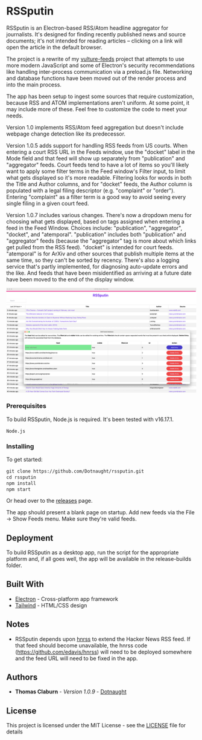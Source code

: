 # RSSputin

RSSputin is an Electron-based RSS/Atom headline aggregator for journalists. It's designed for finding recently published news and source documents; it's not intended for reading articles – clicking on a link will open the article in the default browser.

The project is a rewrite of my [vulture-feeds](https://github.com/Dotnaught/vulture-feeds) project that attempts to use more modern JavaScript and some of Electron's security recommendations like handling inter-process communication via a preload.js file. Networking and database functions have been moved out of the render process and into the main process.

The app has been setup to ingest some sources that require customization, because RSS and ATOM implementations aren't uniform. At some point, it may include more of these. Feel free to customize the code to meet your needs.

Version 1.0 implements RSS/Atom feed aggregation but doesn't include webpage change detection like its predecessor.

Version 1.0.5 adds support for handling RSS feeds from US courts. When entering a court RSS URL in the Feeds window, use the "docket" label in the Mode field and that feed will show up separately from "publication" and "aggregator" feeds. Court feeds tend to have a lot of items so you'll likely want to apply some filter terms in the Feed window's Filter input, to limit what gets displayed so it's more readable. Filtering looks for words in both the Title and Author columns, and for "docket" feeds, the Author column is populated with a legal filing descriptor (e.g. "complaint" or "order"). Entering "complaint" as a filter term is a good way to avoid seeing every single filing in a given court feed.

Version 1.0.7 includes various changes. There's now a dropdown menu for choosing what gets displayed, based on tags assigned when entering a feed in the Feed Window. Choices include: "publication", "aggregator", "docket", and "atemporal". "publication" includes both "publication" and "aggregator" feeds (because the "aggregator" tag is more about which links get pulled from the RSS feed). "docket" is intended for court feeds. "atemporal" is for ArXiv and other sources that publish multiple items at the same time, so they can't be sorted by recency. There's also a logging service that's partly implemented, for diagnosing auto-update errors and the like. And feeds that have been misidentified as arriving at a future date have been moved to the end of the display window.

<img src="https://github.com/Dotnaught/rssputin/blob/main/assets/rssputin_screenshot.png" width="800" />

### Prerequisites

To build RSSputin, Node.js is required. It's been tested with v16.17.1.

```
Node.js
```

### Installing

To get started:

```
git clone https://github.com/Dotnaught/rssputin.git
cd rssputin
npm install
npm start
```

Or head over to the [releases](https://github.com/Dotnaught/rssputin/releases) page.

The app should present a blank page on startup. Add new feeds via the File -> Show Feeds menu. Make sure they're valid feeds.

## Deployment

To build RSSputin as a desktop app, run the script for the appropriate platform and, if all goes well, the app will be available in the release-builds folder. 

## Built With

* [Electron](https://electronjs.org/) - Cross-platform app framework
* [Tailwind](https://tailwindcss.com/) - HTML/CSS design 

## Notes

* RSSputin depends upon [hnrss](https://edavis.github.io/hnrss/) to extend the Hacker News RSS feed. If that feed should become unavailable, the hnrss code (https://github.com/edavis/hnrss) will need to be deployed somewhere and the feed URL will need to be fixed in the app.

## Authors

* **Thomas Claburn** - *Version 1.0.9* - [Dotnaught](https://github.com/Dotnaught)

## License

This project is licensed under the MIT License - see the [LICENSE](LICENSE.md) file for details

